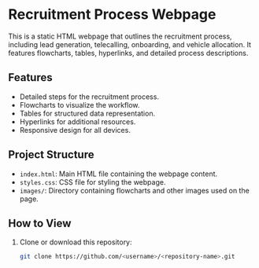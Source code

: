 # Recruitment Process Webpage

This is a static HTML webpage that outlines the recruitment process, including lead generation, telecalling, onboarding, and vehicle allocation. It features flowcharts, tables, hyperlinks, and detailed process descriptions.

## Features
- Detailed steps for the recruitment process.
- Flowcharts to visualize the workflow.
- Tables for structured data representation.
- Hyperlinks for additional resources.
- Responsive design for all devices.

## Project Structure
- `index.html`: Main HTML file containing the webpage content.
- `styles.css`: CSS file for styling the webpage.
- `images/`: Directory containing flowcharts and other images used on the page.

## How to View
1. Clone or download this repository:
   ```bash
   git clone https://github.com/<username>/<repository-name>.git
